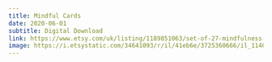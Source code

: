 ```yaml
---
title: Mindful Cards
date: 2020-06-01
subtitle: Digital Download
link: https://www.etsy.com/uk/listing/1189851063/set-of-27-mindfulness-grounding
image: https://i.etsystatic.com/34641093/r/il/41eb6e/3725360666/il_1140xN.3725360666_orpe.jpg
---
```

